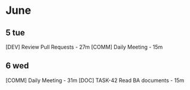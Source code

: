 # June
## 5 tue
[DEV] Review Pull Requests - 27m
[COMM] Daily Meeting - 15m
## 6 wed
[COMM] Daily Meeting - 31m
[DOC] TASK-42 Read BA documents - 15m

